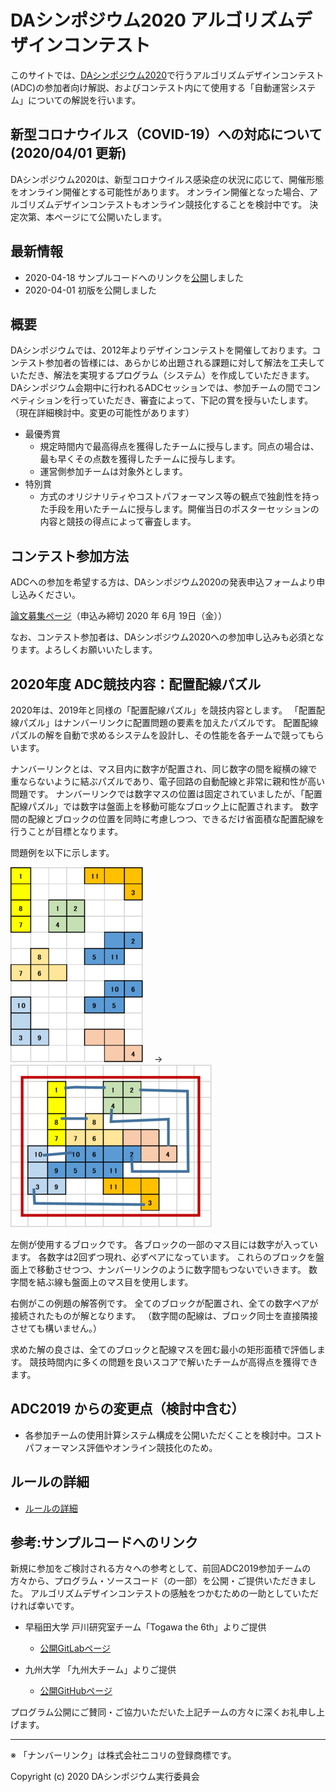# DAシンポジウム2020 アルゴリズムデザインコンテスト

このサイトでは、[DAシンポジウム2020](http://www.sig-sldm.org/das/)で行うアルゴリズムデザインコンテスト(ADC)の参加者向け解説、およびコンテスト内にて使用する「自動運営システム」についての解説を行います。

## 新型コロナウイルス（COVID-19）への対応について (2020/04/01 更新)

DAシンポジウム2020は、新型コロナウイルス感染症の状況に応じて、開催形態をオンライン開催とする可能性があります。
オンライン開催となった場合、アルゴリズムデザインコンテストもオンライン競技化することを検討中です。
決定次第、本ページにて公開いたします。

## 最新情報

- 2020-04-18 サンプルコードへのリンクを[公開](#参考:サンプルコードへのリンク)しました
- 2020-04-01 初版を公開しました

## 概要

DAシンポジウムでは、2012年よりデザインコンテストを開催しております。コンテスト参加者の皆様には、あらかじめ出題される課題に対して解法を工夫していただき、解法を実現するプログラム（システム）を作成していただきます。DAシンポジウム会期中に行われるADCセッションでは、参加チームの間でコンペティションを行っていただき、審査によって、下記の賞を授与いたします。
（現在詳細検討中。変更の可能性があります）

- 最優秀賞
  - 規定時間内で最高得点を獲得したチームに授与します。同点の場合は、最も早くその点数を獲得したチームに授与します。
  - 運営側参加チームは対象外とします。
- 特別賞
  - 方式のオリジナリティやコストパフォーマンス等の観点で独創性を持った手段を用いたチームに授与します。開催当日のポスターセッションの内容と競技の得点によって審査します。

## コンテスト参加方法

ADCへの参加を希望する方は、DAシンポジウム2020の発表申込フォームより申し込みください。

[論文募集ページ](http://www.sig-sldm.org/das/CFP.html)（申込み締切 2020 年 6月 19日（金））

なお、コンテスト参加者は、DAシンポジウム2020への参加申し込みも必須となります。よろしくお願いいたします。

## 2020年度 ADC競技内容：配置配線パズル

2020年は、2019年と同様の「配置配線パズル」を競技内容とします。
「配置配線パズル」はナンバーリンクに配置問題の要素を加えたパズルです。
配置配線パズルの解を自動で求めるシステムを設計し、その性能を各チームで競ってもらいます。

ナンバーリンクとは、マス目内に数字が配置され、同じ数字の間を縦横の線で重ならないように結ぶパズルであり、電子回路の自動配線と非常に親和性が高い問題です。
ナンバーリンクでは数字マスの位置は固定されていましたが、「配置配線パズル」では数字は盤面上を移動可能なブロック上に配置されます。
数字間の配線とブロックの位置を同時に考慮しつつ、できるだけ省面積な配置配線を行うことが目標となります。

問題例を以下に示します。

![問題例](images/ex1.png)
　→　
![解答例](images/ex1ans.png)

左側が使用するブロックです。
各ブロックの一部のマス目には数字が入っています。
各数字は2回ずつ現れ、必ずペアになっています。
これらのブロックを盤面上で移動させつつ、ナンバーリンクのように数字間もつないでいきます。
数字間を結ぶ線も盤面上のマス目を使用します。

右側がこの例題の解答例です。
全てのブロックが配置され、全ての数字ペアが接続されたものが解となります。
（数字間の配線は、ブロック同士を直接隣接させても構いません。）

求めた解の良さは、全てのブロックと配線マスを囲む最小の矩形面積で評価します。
競技時間内に多くの問題を良いスコアで解いたチームが高得点を獲得できます。

## ADC2019 からの変更点（検討中含む）

- 各参加チームの使用計算システム構成を公開いただくことを検討中。コストパフォーマンス評価やオンライン競技化のため。

## ルールの詳細

- [ルールの詳細](rule.md)

## 参考:サンプルコードへのリンク

新規に参加をご検討される方々への参考として、前回ADC2019参加チームの方々から、プログラム・ソースコード（の一部）を公開・ご提供いただきました。
アルゴリズムデザインコンテストの感触をつかむための一助としていただければ幸いです。

* 早稲田大学 戸川研究室チーム「Togawa the 6th」よりご提供
  * [公開GitLabページ](https://www.togawa.cs.waseda.ac.jp/gitlab/adc2019/adc2019-system)

* 九州大学 「九州大チーム」よりご提供
  * [公開GitHubページ](https://github.com/yusuke-matsunaga/adc2019lite.git)

プログラム公開にご賛同・ご協力いただいた上記チームの方々に深くお礼申し上げます。

<!--
## 自動運営システム

- [自動運営システム](conmgr.md)
-->

<!--
## 開催結果

- [結果PDF](ADC2020_result.pdf)
- [問題](Questions_2020.zip)
- [解答例](Answers_2020.zip)
-->

---
※ 「ナンバーリンク」は株式会社ニコリの登録商標です。

Copyright (c) 2020 DAシンポジウム実行委員会
